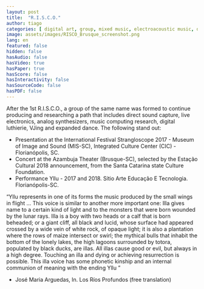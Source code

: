 ```yaml
---
layout: post
title:  "R.I.S.C.O."
author: tiago
categories: [ digital art, group, mixed music, electroacoustic music, digital lutherie, multidisciplinar, florianopolis ]
image: assets/images/RISCO_Brusque_screenshot.png
lang: en
featured: false
hidden: false
hasAudio: false
hasVideo: true
hasPaper: true
hasScore: false
hasInteractivity: false
hasSourceCode: false
hasPDF: false
---
```


After the 1st R.I.S.C.O., a group of the same name was formed to continue producing and researching a path that includes direct sound capture, live electronics, analog synthesizers, music computing research, digital luthierie, VJing and expanded dance. The following stand out:
- Presentation at the International Festival Strangloscope 2017 - Museum of Image and Sound (MIS-SC), Integrated Culture Center (CIC) - Florianópolis, SC.
- Concert at the Azambuja Theater (Brusque-SC), selected by the Estação Cultural 2018 announcement, from the Santa Catarina state Culture Foundation.
- Performance Yllu - 2017 and 2018. Sítio Arte Educação E Tecnologia. Florianópolis-SC.

“Yllu represents in one of its forms the music produced by the small wings in flight ... This voice is similar to another more important one: Illa gives name to a certain kind of light and to the monsters that were born wounded by the lunar rays. Illa is a boy with two heads or a calf that is born beheaded; or a giant cliff, all black and lucid, whose surface had appeared crossed by a wide vein of white rock, of opaque light; it is also a plantation where the rows of maize intersect or swirl; the mythical bulls that inhabit the bottom of the lonely lakes, the high lagoons surrounded by totora, populated by black ducks, are illas. All illas cause good or evil, but always in a high degree. Touching an illa and dying or achieving resurrection is possible. This illa voice has some phonetic kinship and an internal communion of meaning with the ending Yllu ”
- José Maria Arguedas, In. Los Ríos Profundos (free translation)

